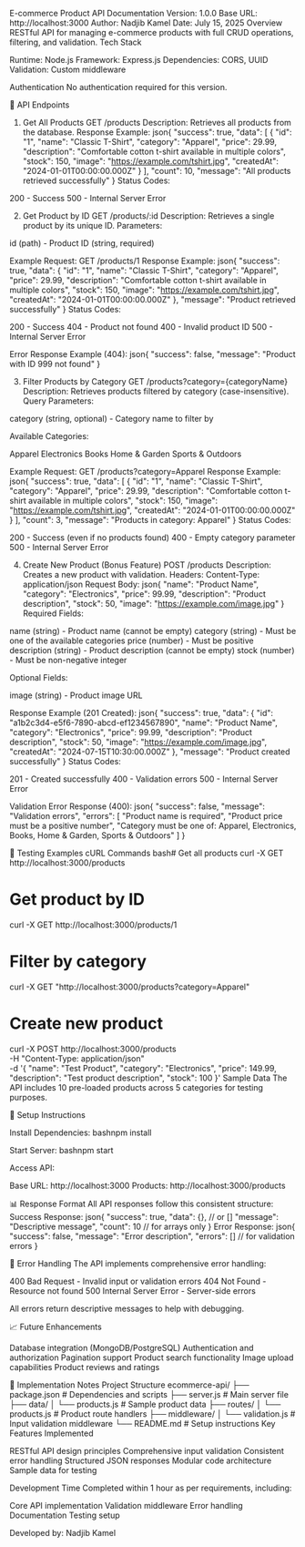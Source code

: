E-commerce Product API Documentation
Version: 1.0.0
Base URL: http://localhost:3000
Author: Nadjib Kamel
Date: July 15, 2025
Overview
RESTful API for managing e-commerce products with full CRUD operations, filtering, and validation.
Tech Stack

Runtime: Node.js
Framework: Express.js
Dependencies: CORS, UUID
Validation: Custom middleware

Authentication
No authentication required for this version.

🔗 API Endpoints
1. Get All Products
GET /products
Description: Retrieves all products from the database.
Response Example:
json{
  "success": true,
  "data": [
    {
      "id": "1",
      "name": "Classic T-Shirt",
      "category": "Apparel",
      "price": 29.99,
      "description": "Comfortable cotton t-shirt available in multiple colors",
      "stock": 150,
      "image": "https://example.com/tshirt.jpg",
      "createdAt": "2024-01-01T00:00:00.000Z"
    }
  ],
  "count": 10,
  "message": "All products retrieved successfully"
}
Status Codes:

200 - Success
500 - Internal Server Error


2. Get Product by ID
GET /products/:id
Description: Retrieves a single product by its unique ID.
Parameters:

id (path) - Product ID (string, required)

Example Request:
GET /products/1
Response Example:
json{
  "success": true,
  "data": {
    "id": "1",
    "name": "Classic T-Shirt",
    "category": "Apparel",
    "price": 29.99,
    "description": "Comfortable cotton t-shirt available in multiple colors",
    "stock": 150,
    "image": "https://example.com/tshirt.jpg",
    "createdAt": "2024-01-01T00:00:00.000Z"
  },
  "message": "Product retrieved successfully"
}
Status Codes:

200 - Success
404 - Product not found
400 - Invalid product ID
500 - Internal Server Error

Error Response Example (404):
json{
  "success": false,
  "message": "Product with ID 999 not found"
}

3. Filter Products by Category
GET /products?category={categoryName}
Description: Retrieves products filtered by category (case-insensitive).
Query Parameters:

category (string, optional) - Category name to filter by

Available Categories:

Apparel
Electronics
Books
Home & Garden
Sports & Outdoors

Example Request:
GET /products?category=Apparel
Response Example:
json{
  "success": true,
  "data": [
    {
      "id": "1",
      "name": "Classic T-Shirt",
      "category": "Apparel",
      "price": 29.99,
      "description": "Comfortable cotton t-shirt available in multiple colors",
      "stock": 150,
      "image": "https://example.com/tshirt.jpg",
      "createdAt": "2024-01-01T00:00:00.000Z"
    }
  ],
  "count": 3,
  "message": "Products in category: Apparel"
}
Status Codes:

200 - Success (even if no products found)
400 - Empty category parameter
500 - Internal Server Error


4. Create New Product (Bonus Feature)
POST /products
Description: Creates a new product with validation.
Headers:
Content-Type: application/json
Request Body:
json{
  "name": "Product Name",
  "category": "Electronics",
  "price": 99.99,
  "description": "Product description",
  "stock": 50,
  "image": "https://example.com/image.jpg"
}
Required Fields:

name (string) - Product name (cannot be empty)
category (string) - Must be one of the available categories
price (number) - Must be positive
description (string) - Product description (cannot be empty)
stock (number) - Must be non-negative integer

Optional Fields:

image (string) - Product image URL

Response Example (201 Created):
json{
  "success": true,
  "data": {
    "id": "a1b2c3d4-e5f6-7890-abcd-ef1234567890",
    "name": "Product Name",
    "category": "Electronics",
    "price": 99.99,
    "description": "Product description",
    "stock": 50,
    "image": "https://example.com/image.jpg",
    "createdAt": "2024-07-15T10:30:00.000Z"
  },
  "message": "Product created successfully"
}
Status Codes:

201 - Created successfully
400 - Validation errors
500 - Internal Server Error

Validation Error Response (400):
json{
  "success": false,
  "message": "Validation errors",
  "errors": [
    "Product name is required",
    "Product price must be a positive number",
    "Category must be one of: Apparel, Electronics, Books, Home & Garden, Sports & Outdoors"
  ]
}

🧪 Testing Examples
cURL Commands
bash# Get all products
curl -X GET http://localhost:3000/products

# Get product by ID
curl -X GET http://localhost:3000/products/1

# Filter by category
curl -X GET "http://localhost:3000/products?category=Apparel"

# Create new product
curl -X POST http://localhost:3000/products \
  -H "Content-Type: application/json" \
  -d '{
    "name": "Test Product",
    "category": "Electronics",
    "price": 149.99,
    "description": "Test product description",
    "stock": 100
  }'
Sample Data
The API includes 10 pre-loaded products across 5 categories for testing purposes.

🚀 Setup Instructions

Install Dependencies:
bashnpm install

Start Server:
bashnpm start

Access API:

Base URL: http://localhost:3000
Products: http://localhost:3000/products




📊 Response Format
All API responses follow this consistent structure:
Success Response:
json{
  "success": true,
  "data": {}, // or []
  "message": "Descriptive message",
  "count": 10 // for arrays only
}
Error Response:
json{
  "success": false,
  "message": "Error description",
  "errors": [] // for validation errors
}

🔧 Error Handling
The API implements comprehensive error handling:

400 Bad Request - Invalid input or validation errors
404 Not Found - Resource not found
500 Internal Server Error - Server-side errors

All errors return descriptive messages to help with debugging.

📈 Future Enhancements

Database integration (MongoDB/PostgreSQL)
Authentication and authorization
Pagination support
Product search functionality
Image upload capabilities
Product reviews and ratings


📝 Implementation Notes
Project Structure
ecommerce-api/
├── package.json          # Dependencies and scripts
├── server.js             # Main server file
├── data/
│   └── products.js       # Sample product data
├── routes/
│   └── products.js       # Product route handlers
├── middleware/
│   └── validation.js     # Input validation middleware
└── README.md            # Setup instructions
Key Features Implemented

RESTful API design principles
Comprehensive input validation
Consistent error handling
Structured JSON responses
Modular code architecture
Sample data for testing

Development Time
Completed within 1 hour as per requirements, including:

Core API implementation
Validation middleware
Error handling
Documentation
Testing setup


Developed by: Nadjib Kamel